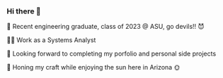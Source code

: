 ### Hi there 👋
🔱 Recent engineering graduate, class of 2023 @ ASU, go devils!! 😈

🧑‍💻 Work as a Systems Analyst

🔭 Looking forward to completing my porfolio and personal side projects 

🌱 Honing my craft while enjoying the sun here in Arizona 🌞
<!--
**Jason-Thomas274/Jason-Thomas274** is a ✨ _special_ ✨ repository because its `README.md` (this file) appears on your GitHub profile.

Here are some ideas to get you started:

- 🔭 I’m currently working on ...
- 🌱 I’m currently learning ...
- 👯 I’m looking to collaborate on ...
- 🤔 I’m looking for help with ...
- 💬 Ask me about ...
- 📫 How to reach me: ...
- 😄 Pronouns: ...
- ⚡ Fun fact: ...
-->

